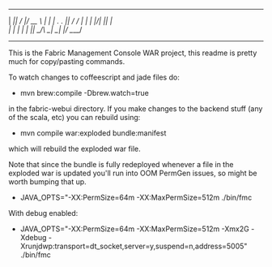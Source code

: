 ______ ___  ___ _____  
|  ___||  \/  |/  __ \ 
| |_   | .  . || /  \/ 
|  _|  | |\/| || |     
| |    | |  | || \__/\ 
\_|    \_|  |_/ \____/ 
______________________

This is the Fabric Management Console WAR project, this readme is pretty much for copy/pasting commands.

To watch changes to coffeescript and jade files do:

* mvn brew:compile -Dbrew.watch=true

in the fabric-webui directory. If you make changes to the backend stuff (any of the scala, etc) you can rebuild using:

* mvn compile war:exploded bundle:manifest

which will rebuild the exploded war file.

Note that since the bundle is fully redeployed whenever a file in the exploded war is updated you'll run into OOM PermGen issues, so might be worth bumping that up.

* JAVA_OPTS="-XX:PermSize=64m -XX:MaxPermSize=512m ./bin/fmc

With debug enabled:

* JAVA_OPTS="-XX:PermSize=64m -XX:MaxPermSize=512m -Xmx2G -Xdebug -Xrunjdwp:transport=dt_socket,server=y,suspend=n,address=5005" ./bin/fmc

